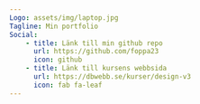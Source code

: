 ```yaml
---
Logo: assets/img/laptop.jpg
Tagline: Min portfolio
Social:
    - title: Länk till min github repo
      url: https://github.com/foppa23
      icon: github
    - title: Länk till kursens webbsida
      url: https://dbwebb.se/kurser/design-v3
      icon: fab fa-leaf
---
```

